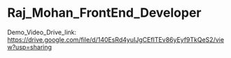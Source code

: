 # Raj_Mohan_FrontEnd_Developer

Demo_Video_Drive_link: https://drive.google.com/file/d/140EsRd4yuIJgCEfITEv86yEyf9TkQeS2/view?usp=sharing
